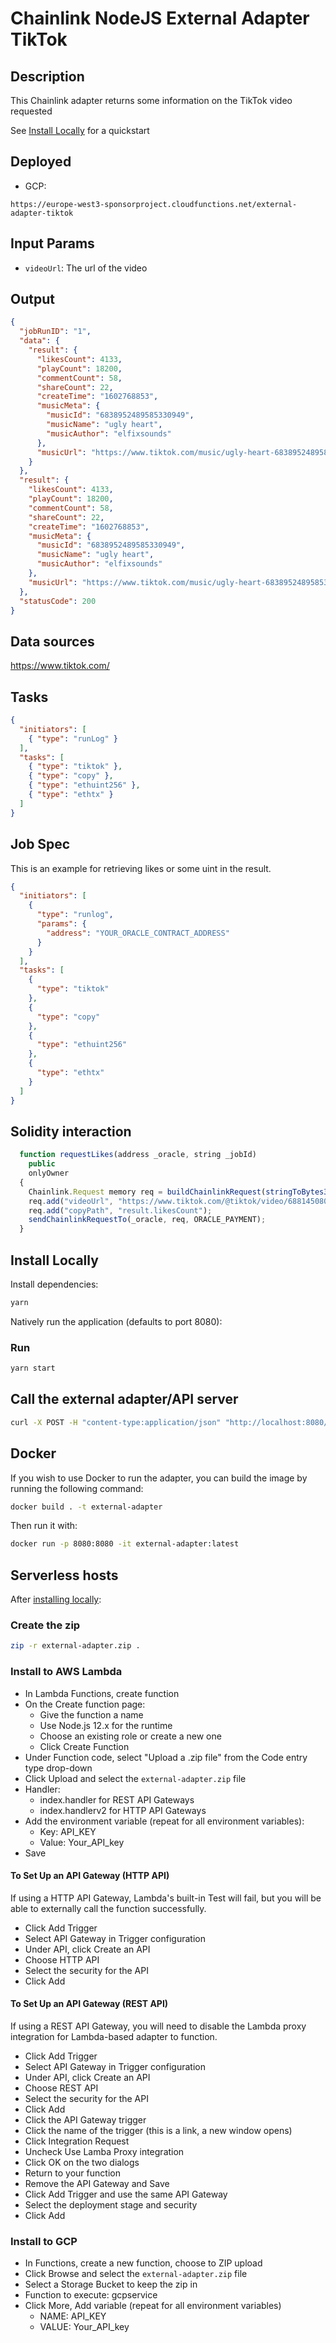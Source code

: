 # Chainlink NodeJS External Adapter TikTok
## Description 
This Chainlink adapter returns some information on the TikTok video requested

See [Install Locally](#install-locally) for a quickstart

## Deployed 
  * GCP: 
```
https://europe-west3-sponsorproject.cloudfunctions.net/external-adapter-tiktok
```

## Input Params

- `videoUrl`: The url of the video

## Output

```json
{
  "jobRunID": "1",
  "data": {
    "result": {
      "likesCount": 4133,
      "playCount": 18200,
      "commentCount": 58,
      "shareCount": 22,
      "createTime": "1602768853",
      "musicMeta": {
        "musicId": "6838952489585330949",
        "musicName": "ugly heart",
        "musicAuthor": "elfixsounds"
      },
      "musicUrl": "https://www.tiktok.com/music/ugly-heart-6838952489585330949?lang=en"
    }
  },
  "result": {
    "likesCount": 4133,
    "playCount": 18200,
    "commentCount": 58,
    "shareCount": 22,
    "createTime": "1602768853",
    "musicMeta": {
      "musicId": "6838952489585330949",
      "musicName": "ugly heart",
      "musicAuthor": "elfixsounds"
    },
    "musicUrl": "https://www.tiktok.com/music/ugly-heart-6838952489585330949?lang=en"
  },
  "statusCode": 200
}
```

## Data sources
https://www.tiktok.com/
## Tasks
``` json
{
  "initiators": [
    { "type": "runLog" }
  ],
  "tasks": [
    { "type": "tiktok" },
    { "type": "copy" },
    { "type": "ethuint256" },
    { "type": "ethtx" }
  ]
}
```
## Job Spec 
This is an example for retrieving likes or some uint in the result.
```json
{
  "initiators": [
    {
      "type": "runlog",
      "params": {
        "address": "YOUR_ORACLE_CONTRACT_ADDRESS"
      }
    }
  ],
  "tasks": [
    {
      "type": "tiktok"
    },
    {
      "type": "copy"
    },
    {
      "type": "ethuint256"
    },
    {
      "type": "ethtx"
    }
  ]
}
```

## Solidity interaction
```js
  function requestLikes(address _oracle, string _jobId)
    public
    onlyOwner
  {
    Chainlink.Request memory req = buildChainlinkRequest(stringToBytes32(_jobId), this, this.fulfillLikes.selector);
    req.add("videoUrl", "https://www.tiktok.com/@tiktok/video/6881450806688664838");
    req.add("copyPath", "result.likesCount");
    sendChainlinkRequestTo(_oracle, req, ORACLE_PAYMENT);
  }
```
## Install Locally

Install dependencies:

```bash
yarn
```

Natively run the application (defaults to port 8080):

### Run

```bash
yarn start
```

## Call the external adapter/API server

```bash
curl -X POST -H "content-type:application/json" "http://localhost:8080/" --data '{ "id": 0, "data": { "videoUrl": "https://www.tiktok.com/@tiktok/video/6881450806688664838"} }'
```

## Docker

If you wish to use Docker to run the adapter, you can build the image by running the following command:

```bash
docker build . -t external-adapter
```

Then run it with:

```bash
docker run -p 8080:8080 -it external-adapter:latest
```

## Serverless hosts

After [installing locally](#install-locally):

### Create the zip

```bash
zip -r external-adapter.zip .
```

### Install to AWS Lambda

- In Lambda Functions, create function
- On the Create function page:
  - Give the function a name
  - Use Node.js 12.x for the runtime
  - Choose an existing role or create a new one
  - Click Create Function
- Under Function code, select "Upload a .zip file" from the Code entry type drop-down
- Click Upload and select the `external-adapter.zip` file
- Handler:
    - index.handler for REST API Gateways
    - index.handlerv2 for HTTP API Gateways
- Add the environment variable (repeat for all environment variables):
  - Key: API_KEY
  - Value: Your_API_key
- Save

#### To Set Up an API Gateway (HTTP API)

If using a HTTP API Gateway, Lambda's built-in Test will fail, but you will be able to externally call the function successfully.

- Click Add Trigger
- Select API Gateway in Trigger configuration
- Under API, click Create an API
- Choose HTTP API
- Select the security for the API
- Click Add

#### To Set Up an API Gateway (REST API)

If using a REST API Gateway, you will need to disable the Lambda proxy integration for Lambda-based adapter to function.

- Click Add Trigger
- Select API Gateway in Trigger configuration
- Under API, click Create an API
- Choose REST API
- Select the security for the API
- Click Add
- Click the API Gateway trigger
- Click the name of the trigger (this is a link, a new window opens)
- Click Integration Request
- Uncheck Use Lamba Proxy integration
- Click OK on the two dialogs
- Return to your function
- Remove the API Gateway and Save
- Click Add Trigger and use the same API Gateway
- Select the deployment stage and security
- Click Add

### Install to GCP

- In Functions, create a new function, choose to ZIP upload
- Click Browse and select the `external-adapter.zip` file
- Select a Storage Bucket to keep the zip in
- Function to execute: gcpservice
- Click More, Add variable (repeat for all environment variables)
  - NAME: API_KEY
  - VALUE: Your_API_key
